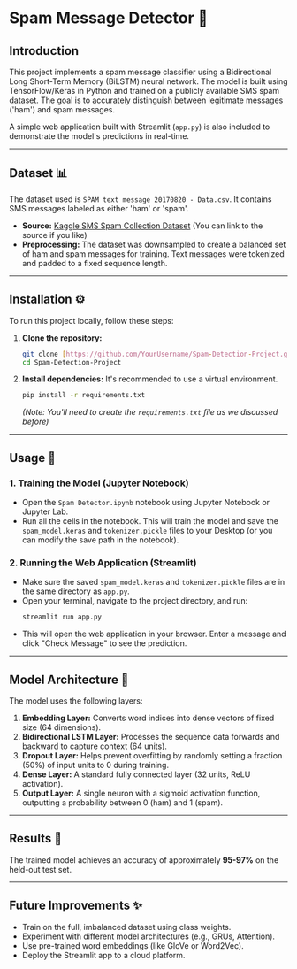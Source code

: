 # Spam Message Detector 📧

## Introduction

This project implements a spam message classifier using a Bidirectional Long Short-Term Memory (BiLSTM) neural network. The model is built using TensorFlow/Keras in Python and trained on a publicly available SMS spam dataset. The goal is to accurately distinguish between legitimate messages ('ham') and spam messages.

A simple web application built with Streamlit (`app.py`) is also included to demonstrate the model's predictions in real-time.

---

## Dataset 📊

The dataset used is `SPAM text message 20170820 - Data.csv`. It contains SMS messages labeled as either 'ham' or 'spam'.

* **Source:** [Kaggle SMS Spam Collection Dataset](https://www.kaggle.com/datasets/team-ai/spam-text-message-classification) (You can link to the source if you like)
* **Preprocessing:** The dataset was downsampled to create a balanced set of ham and spam messages for training. Text messages were tokenized and padded to a fixed sequence length.

---

## Installation ⚙️

To run this project locally, follow these steps:

1.  **Clone the repository:**
    ```bash
    git clone [https://github.com/YourUsername/Spam-Detection-Project.git](https://github.com/YourUsername/Spam-Detection-Project.git)
    cd Spam-Detection-Project
    ```
2.  **Install dependencies:** It's recommended to use a virtual environment.
    ```bash
    pip install -r requirements.txt
    ```
    *(Note: You'll need to create the `requirements.txt` file as we discussed before)*

---

## Usage 🚀

### 1. Training the Model (Jupyter Notebook)

* Open the `Spam Detector.ipynb` notebook using Jupyter Notebook or Jupyter Lab.
* Run all the cells in the notebook. This will train the model and save the `spam_model.keras` and `tokenizer.pickle` files to your Desktop (or you can modify the save path in the notebook).

### 2. Running the Web Application (Streamlit)

* Make sure the saved `spam_model.keras` and `tokenizer.pickle` files are in the same directory as `app.py`.
* Open your terminal, navigate to the project directory, and run:
    ```bash
    streamlit run app.py
    ```
* This will open the web application in your browser. Enter a message and click "Check Message" to see the prediction.

---

## Model Architecture 🧠

The model uses the following layers:

1.  **Embedding Layer:** Converts word indices into dense vectors of fixed size (64 dimensions).
2.  **Bidirectional LSTM Layer:** Processes the sequence data forwards and backward to capture context (64 units).
3.  **Dropout Layer:** Helps prevent overfitting by randomly setting a fraction (50%) of input units to 0 during training.
4.  **Dense Layer:** A standard fully connected layer (32 units, ReLU activation).
5.  **Output Layer:** A single neuron with a sigmoid activation function, outputting a probability between 0 (ham) and 1 (spam).

---

## Results 🎯

The trained model achieves an accuracy of approximately **95-97%** on the held-out test set.

---

## Future Improvements ✨

* Train on the full, imbalanced dataset using class weights.
* Experiment with different model architectures (e.g., GRUs, Attention).
* Use pre-trained word embeddings (like GloVe or Word2Vec).
* Deploy the Streamlit app to a cloud platform.
